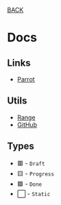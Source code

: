 [BACK](../)

# Docs

## Links

- [Parrot](https://cultofthepartyparrot.com)

## Utils

- [Range](../utils/range.bash)
- [GitHub](../utils/github.bash)

## Types

- 🟥 - `Draft`
- 🟨 - `Progress`
- 🟩 - `Done`
- ⬜️ - `Static`
